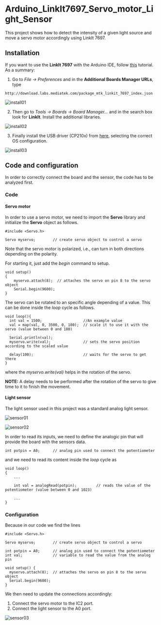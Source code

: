 # Arduino_LinkIt7697_Servo_motor_Light_Sensor

This project shows how to detect the intensity of a given light source and move a servo motor accordingly using LinkIt 7697.

## Installation

If you want to use the **LinkIt 7697** with the Arduino IDE, follow [this](https://docs.labs.mediatek.com/resource/linkit7697-arduino/en/environment-setup) tutorial. As a summary:
1. Go to *File -> Preferences* and in the **Additional Boards Manager URLs**, type
```
http://download.labs.mediatek.com/package_mtk_linkit_7697_index.json
```
![install01](/images/install00.gif?raw=true)

2. Then go to *Tools -> Boards -> Board Manager...* and in the search box look for **LinkIt**. Install the additional libraries.

![install02](/images/install01.gif?raw=true)

3. Finally install the USB driver (CP210x) from [here](https://www.silabs.com/products/development-tools/software/usb-to-uart-bridge-vcp-drivers), selecting the correct OS configuration.

![install03](/images/pic99.png?raw=true)

## Code and configuration

In order to correctly connect the board and the sensor, the code has to be analyzed first.

### Code

#### Servo motor

In order to use a servo motor, we need to import the **Servo** library and initialize the **Servo** object as follows.
```arduino
#include <Servo.h>

Servo myservo;        // create servo object to control a servo
```
Note that the servo motor is polarized, i.e., can turn in both directions depending on the polarity. 

For starting it, just add the *begin* command to setup.
```arduino
void setup()
{
	myservo.attach(8);  // attaches the servo on pin 8 to the servo object
	Serial.begin(9600);
}
```
The servo can be rotated to an specific angle depending of a value. This can be done inside the *loop* cycle as follows.
```arduino
void loop(){
  int val = 1500;					//An example value
  val = map(val, 0, 3500, 0, 180);  // scale it to use it with the servo (value between 0 and 180)

  Serial.println(val);
  myservo.write(val);               // sets the servo position according to the scaled value

  delay(100);                       // waits for the servo to get there
}
```
where the *myservo.write(val)* helps in the rotation of the servo.

**NOTE:** A delay needs to be performed after the rotation of the servo to give time to it to finish the movement.

#### Light sensor

The light sensor used in this project was a standard analog light sensor.

![sensor01](/images/sensor02.png?raw=true)

![sensor02](/images/sensor03.png?raw=true)

In order to read its inputs, we need to define the analogic pin that will provide the board with the sensors data.

```arduino
int potpin = A0;      // analog pin used to connect the potentiometer
```
and we need to read its content inside the *loop* cycle as
```arduino
void loop()
{
	...

	int val = analogRead(potpin);         // reads the value of the potentiometer (value between 0 and 1023)
	
	...
}
```
### Configuration

Because in our code we find the lines
```arduino
#include <Servo.h>

Servo myservo;        // create servo object to control a servo

int potpin = A0;      // analog pin used to connect the potentiometer
int val;              // variable to read the value from the analog pin

void setup() {
  myservo.attach(8);  // attaches the servo on pin 8 to the servo object
  Serial.begin(9600);
}
```
We then need to update the connections accordingly:
1. Connect the servo motor to the IC2 port.
2. Connect the light sensor to the A0 port.

![sensor03](/images/board00.jpg?raw=true)